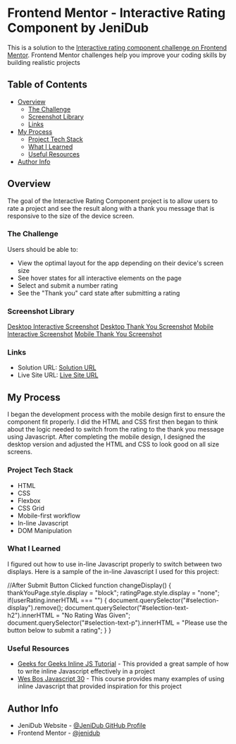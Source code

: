 # Frontend Mentor - Interactive Rating Component by JeniDub
This is a solution to the [Interactive rating component challenge on Frontend Mentor](https://www.frontendmentor.io/challenges/interactive-rating-component-koxpeBUmI). Frontend Mentor challenges help you improve your coding skills by building realistic projects

## Table of Contents
- [Overview](#overview)
  - [The Challenge](#the-challenge)
  - [Screenshot Library](#screenshot-library)
  - [Links](#links)
- [My Process](#my-process)
  - [Project Tech Stack](#project-tech-stack)
  - [What I Learned](#what-i-learned)
  - [Useful Resources](#useful-resources)
- [Author Info](#author-info)

## Overview
The goal of the Interactive Rating Component project is to allow users to rate a project and see the result along with a thank you message that is responsive to the size of the device screen.

### The Challenge
Users should be able to:
- View the optimal layout for the app depending on their device's screen size
- See hover states for all interactive elements on the page
- Select and submit a number rating
- See the "Thank you" card state after submitting a rating

### Screenshot Library
[Desktop Interactive Screenshot](./images/rating-desktop-interactive.png)
[Desktop Thank You Screenshot](./images/rating-desktop-thankyou.png)
[Mobile Interactive Screenshot](./images/rating-mobile-interactive.png)
[Mobile Thank You Screenshot](./images/rating-mobile-thankyou.png)

### Links
- Solution URL: [Solution URL](https://github.com/jenidub/interactive-rating)
- Live Site URL: [Live Site URL](https://jenidub.github.io/interactive-rating/)

## My Process
I began the development process with the mobile design first to ensure the component fit properly. I did the HTML and CSS first then began to think about the logic needed to switch from the rating to the thank you message using Javascript. After completing the mobile design, I designed the desktop version and adjusted the HTML and CSS to look good on all size screens.

### Project Tech Stack
- HTML
- CSS
- Flexbox
- CSS Grid
- Mobile-first workflow
- In-line Javascript
- DOM Manipulation

### What I Learned
I figured out how to use in-line Javascript properly to switch between two displays. Here is a sample of the in-line Javascript I used for this project: 

  //After Submit Button Clicked
  function changeDisplay() {
    thankYouPage.style.display = "block";
    ratingPage.style.display = "none";
    if(userRating.innerHTML === "") {
      document.querySelector("#selection-display").remove();
      document.querySelector("#selection-text-h2").innerHTML = "No Rating Was Given";
      document.querySelector("#selection-text-p").innerHTML = "Please use the button below to submit a rating";
    }
  }

### Useful Resources
- [Geeks for Geeks Inline JS Tutorial](https://www.geeksforgeeks.org/how-does-inline-javascript-work-with-html/) - This provided a great sample of how to write inline Javascript effectively in a project
- [Wes Bos Javascript 30](https://github.com/wesbos/JavaScript30) - This course provides many examples of using inline Javascript that provided inspiration for this project

## Author Info
- JeniDub Website - [@JeniDub GitHub Profile](https://github.com/jenidub)
- Frontend Mentor - [@jenidub](https://www.frontendmentor.io/profile/jenidub)

